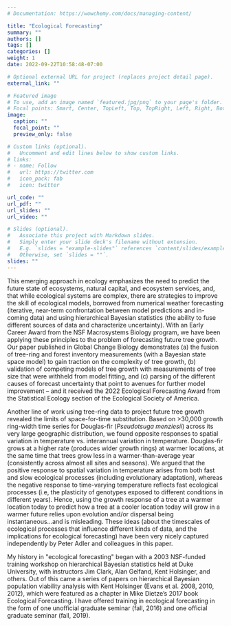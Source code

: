 ```yaml
---
# Documentation: https://wowchemy.com/docs/managing-content/

title: "Ecological Forecasting"
summary: ""
authors: []
tags: []
categories: []
weight: 1
date: 2022-09-22T10:58:48-07:00

# Optional external URL for project (replaces project detail page).
external_link: ""

# Featured image
# To use, add an image named `featured.jpg/png` to your page's folder.
# Focal points: Smart, Center, TopLeft, Top, TopRight, Left, Right, BottomLeft, Bottom, BottomRight.
image:
  caption: ""
  focal_point: ""
  preview_only: false

# Custom links (optional).
#   Uncomment and edit lines below to show custom links.
# links:
# - name: Follow
#   url: https://twitter.com
#   icon_pack: fab
#   icon: twitter

url_code: ""
url_pdf: ""
url_slides: ""
url_video: ""

# Slides (optional).
#   Associate this project with Markdown slides.
#   Simply enter your slide deck's filename without extension.
#   E.g. `slides = "example-slides"` references `content/slides/example-slides.md`.
#   Otherwise, set `slides = ""`.
slides: ""
---
```

This emerging approach in ecology emphasizes the need to predict the future state of ecosystems, natural capital, and ecosystem services, and, that while ecological systems are complex, there are strategies to improve the skill of ecological models, borrowed from numerical weather forecasting (iterative, near-term confrontation between model predictions and in-coming data) and using hierarchical Bayesian statistics (the ability to fuse different sources of data and characterize uncertainty). With an Early Career Award from the NSF Macrosystems Biology program, we have been applying these principles to the problem of forecasting future tree growth. Our paper published in Global Change Biology demonstrates (a) the fusion of tree-ring and forest inventory measurements (with a Bayesian state space model) to gain traction on the complexity of tree growth, (b) validation of competing models of tree growth with measurements of tree size that were withheld from model fitting, and (c) parsing of the different causes of forecast uncertainty that point to avenues for further model improvement – and it received the 2022 Ecological Forecasting Award from the Statistical Ecology section of the Ecological Society of America.

Another line of work using tree-ring data to project future tree growth revealed the limits of space-for-time substitution. Based on >30,000 growth ring-width time series for Douglas-fir (_Pseudotsuga menziesii_) across its very large geographic distribution, we found opposite responses to spatial variation in temperature vs. interannual variation in temperature. Douglas-fir grows at a higher rate (produces wider growth rings) at warmer locations, at the same time that trees grow less in a warmer-than-average year (consistently across almost all sites and seasons). We argued that the positive response to spatial variation in temperature arises from both fast and slow ecological processes (including evolutionary adaptation), whereas the negative response to time-varying temperature reflects fast ecological processes (i.e, the plasticity of genotypes exposed to different conditions in different years). Hence, using the growth response of a tree at a warmer location today to predict how a tree at a cooler location today will grow in a warmer future relies upon evolution and/or dispersal being instantaneous...and is misleading. These ideas (about the timescales of ecological processes that influence different kinds of data, and the implications for ecological forecasting) have been very nicely captured independently by Peter Adler and colleagues in this paper.

My history in "ecological forecasting" began with a 2003 NSF-funded training workshop on hierarchical Bayesian statistics held at Duke University, with instructors Jim Clark, Alan Gelfand, Kent Holsinger, and others. Out of this came a series of papers on hierarchical Bayesian population viability analysis with Kent Holsinger (Evans et al. 2008, 2010, 2012), which were featured as a chapter in Mike Dietze’s 2017 book Ecological Forecasting. I have offered training in ecological forecasting in the form of one unofficial graduate seminar (fall, 2016) and one official graduate seminar (fall, 2019).